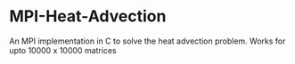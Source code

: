 # MPI-Heat-Advection
An MPI implementation in C to solve the heat advection problem. Works for upto 10000 x 10000 matrices
